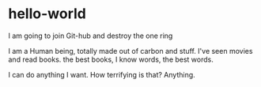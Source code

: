 # hello-world
I am going to join Git-hub and destroy the one ring

I am a Human being, totally made out of carbon and stuff. I've seen movies and read books. the best books, I know words, the best words. 

I can do anything I want. How terrifying is that? Anything. 
